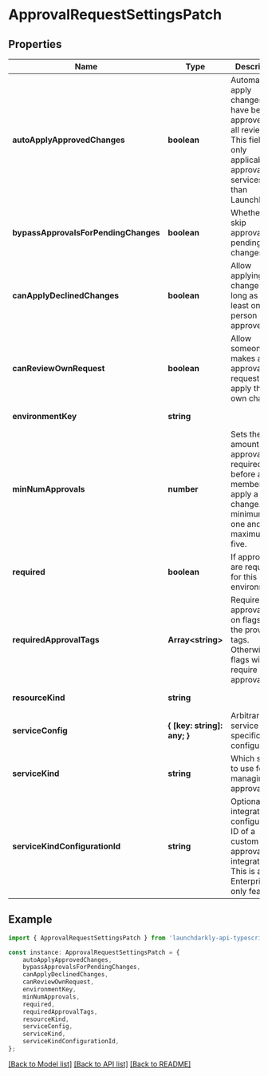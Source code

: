 # ApprovalRequestSettingsPatch


## Properties

Name | Type | Description | Notes
------------ | ------------- | ------------- | -------------
**autoApplyApprovedChanges** | **boolean** | Automatically apply changes that have been approved by all reviewers. This field is only applicable for approval services other than LaunchDarkly.  | [optional] [default to undefined]
**bypassApprovalsForPendingChanges** | **boolean** | Whether to skip approvals for pending changes | [optional] [default to undefined]
**canApplyDeclinedChanges** | **boolean** | Allow applying the change as long as at least one person has approved | [optional] [default to undefined]
**canReviewOwnRequest** | **boolean** | Allow someone who makes an approval request to apply their own change | [optional] [default to undefined]
**environmentKey** | **string** |  | [default to undefined]
**minNumApprovals** | **number** | Sets the amount of approvals required before a member can apply a change. The minimum is one and the maximum is five.  | [optional] [default to undefined]
**required** | **boolean** | If approvals are required for this environment | [optional] [default to undefined]
**requiredApprovalTags** | **Array&lt;string&gt;** | Require approval only on flags with the provided tags. Otherwise all flags will require approval.  | [optional] [default to undefined]
**resourceKind** | **string** |  | [default to undefined]
**serviceConfig** | **{ [key: string]: any; }** | Arbitrary service-specific configuration | [optional] [default to undefined]
**serviceKind** | **string** | Which service to use for managing approvals | [optional] [default to undefined]
**serviceKindConfigurationId** | **string** | Optional integration configuration ID of a custom approval integration. This is an Enterprise-only feature.  | [optional] [default to undefined]

## Example

```typescript
import { ApprovalRequestSettingsPatch } from 'launchdarkly-api-typescript';

const instance: ApprovalRequestSettingsPatch = {
    autoApplyApprovedChanges,
    bypassApprovalsForPendingChanges,
    canApplyDeclinedChanges,
    canReviewOwnRequest,
    environmentKey,
    minNumApprovals,
    required,
    requiredApprovalTags,
    resourceKind,
    serviceConfig,
    serviceKind,
    serviceKindConfigurationId,
};
```

[[Back to Model list]](../README.md#documentation-for-models) [[Back to API list]](../README.md#documentation-for-api-endpoints) [[Back to README]](../README.md)
